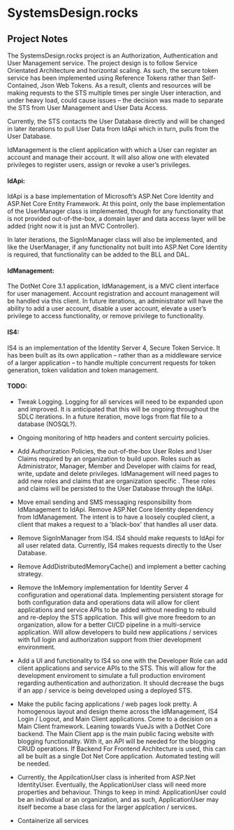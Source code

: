 # SystemsDesign.rocks
## Project Notes
The SystemsDesign.rocks project is an Authorization, Authentication and User Management service. The project design is to follow Service Orientated Architecture and horizontal scaling. As such, the secure token service has been implemented using Reference Tokens rather than Self-Contained, Json Web Tokens. As a result, clients and resources will be making requests to the STS multiple times per single User interaction, and under heavy load, could cause issues – the decision was made to separate the STS from User Management and User Data Access.

Currently, the STS contacts the User Database directly and will be changed in later iterations to pull User Data from IdApi which in turn, pulls from the User Database.

IdManagement is the client application with which a User can register an account and manage their account. It will also allow one with elevated privileges to register users, assign or revoke a user’s privileges.   
   
#### IdApi: 
IdApi is a base implementation of Microsoft’s ASP.Net Core Identity and ASP.Net Core Entity Framework. At this point, only the base implementation of the UserManager class is implemented, though for any functionality that is not provided out-of-the-box, a domain layer and data access layer will be added (right now it is just an MVC Controller).

In later iterations, the SignInManager class will also be implemented, and like the UserManager, if any functionality not built into ASP.Net Core Identity is required, that functionality can be added  to the BLL and DAL. 

#### IdManagement:

The DotNet Core 3.1 application, IdManagement, is a MVC client interface for user management.  Account registration and account management will be handled via this client. In future iterations, an administrator will have the ability to add a user account, disable a user account, elevate a user’s privilege to access functionality, or remove privilege to functionality.  


#### IS4:

IS4 is an implementation of the Identity Server 4, Secure Token Service. It has been built as its own application – rather than as a middleware service of a larger application – to handle multiple concurrent requests for token generation, token validation and token management.     


#### TODO:
* Tweak Logging. Logging for all services will need to be expanded upon and improved. It is anticipated that this will be ongoing throughout the SDLC iterations. In a future iteration, move logs from flat file to a database (NOSQL?).

* Ongoing monitoring of http headers and content sercuirty policies.  

* Add Authorization Policies, the out-of-the-box User Roles and User Claims required by an organization to build upon.  Roles such as Administrator, Manager, Member and Developer with claims for read, write, update and delete privileges.  IdManagement will need pages to add new roles and claims that are organization specific . These roles and claims will be persisted to the User Database through the IdApi.

*  Move email sending and SMS messaging responsibility from IdManagement to IdApi. Remove ASP.Net Core Identity dependency from IdManagement. The intent is to have a loosely coupled client, a client that makes a request to a 'black-box' that handles all user data.  

* Remove SignInManager from IS4. IS4 should make requests to IdApi for all user related data. Currently, IS4 makes requests directly to the User Database.

* Remove AddDistributedMemoryCache() and implement a better caching strategy.

* Remove the InMemory implementation for Identity Server 4 configuration and operational data. Implementing persistent storage for both configuration data and operations data will allow for client applications and service APIs to be added without needing to rebuild and re-deploy the STS application. This will give more freedom to an organization, allow for a better CI/CD pipeline in a multi-service application. Will allow developers to build new applications / services with full login and authorization support from thier development environment.      

* Add a UI and functionality to IS4 so one with the Developer Role can add client applications and service APIs to the STS. This will allow for the development enviroment to simulate a full production enviroment regarding authentication and authorization. It should decrease the bugs if an app / service is being developed using a deployed STS.

* Make the public facing applications / web pages look pretty. A homogenous layout and design theme across the IdManagement, IS4 Login / Logout, and Main Client applications. Come to a decision on a Main Client framework. Leaning towards VueJs with a DotNet Core backend. The Main Client app is the main public facing website with blogging functionality. With it, an API will be needed for the blogging CRUD operations. If Backend For Frontend Architecture is used, this can all be built as a single Dot Net Core application. Automated testing will be needed.

* Currently, the AppilcationUser class is inherited from ASP.Net IdentityUser. Eventually, the ApplicationUser class will need more properties and behaviour. Things to keep in mind: ApplicationUser could be an individual or an organization, and as such, ApplicationUser may itself become a base class for the larger applcation / services.

* Containerize all services



